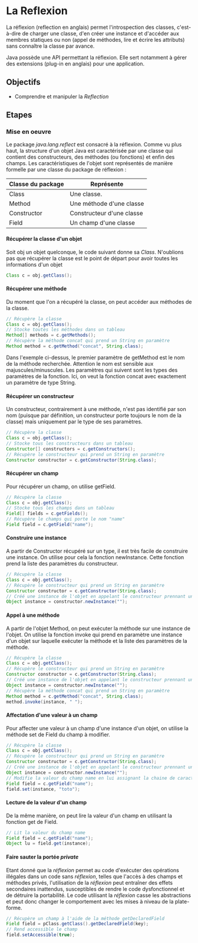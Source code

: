 # La Reflexion

La réflexion (reflection en anglais) permet l'introspection des classes, c'est-à-dire de charger une classe, d'en créer une instance et d'accéder aux membres statiques ou non (appel de méthodes, lire et écrire les attributs) sans connaître la classe par avance.

Java possède une API permettant la réflexion. Elle sert notamment à gérer des extensions (plug-in en anglais) pour une application.

## Objectifs

* Comprendre et manipuler la *Reflection*

## Etapes

### Mise en oeuvre

Le package *java.lang.reflect* est consacré à la réflexion. Comme vu plus haut, la structure d'un objet Java est caractérisée par une classe qui contient des constructeurs, des méthodes (ou fonctions) et enfin des champs. Les caractéristiques de l'objet sont représentés de manière formelle par une classe du package de réflexion : 

| Classe du package | Représente                |
|-------------------|---------------------------|
| Class             | Une classe.               |
| Method            | Une méthode d'une classe  |
| Constructor       | Constructeur d'une classe |
| Field             | Un champ d'une classe     |

#### Récupérer la classe d'un objet
Soit obj un objet quelconque, le code suivant donne sa *Class*. N'oublions pas que récupérer la classe est le point de départ pour avoir toutes les informations d'un objet 
```java
Class c = obj.getClass();
```

#### Récupérer une méthode
Du moment que l'on a récupéré la classe, on peut accéder aux méthodes de la classe. 
```java
// Récupère la classe
Class c = obj.getClass();
// Stocke toutes les méthodes dans un tableau
Method[] methods = c.getMethods();
// Récupère la méthode concat qui prend un String en paramètre
Method method = c.getMethod("concat", String.class);
```
Dans l'exemple ci-dessus, le premier paramètre de getMethod est le nom de la méthode recherchée. Attention le nom est sensible aux majuscules/minuscules. Les paramètres qui suivent sont les types des paramètres de la fonction. Ici, on veut la fonction concat avec exactement un paramètre de type String.

#### Récupérer un constructeur
Un constructeur, contrairement à une méthode, n'est pas identifié par son nom (puisque par définition, un constructeur porte toujours le nom de la classe) mais uniquement par le type de ses paramètres.
```java
// Récupère la classe
Class c = obj.getClass();
// Stocke tous les constructeurs dans un tableau
Constructor[] constructors = c.getConstructors();
// Récupère le constructeur qui prend un String en paramètre
Constructor constructor = c.getConstructor(String.class);
```

#### Récupérer un champ
Pour récupérer un champ, on utilise getField. 
```java
// Récupère la classe
Class c = obj.getClass();
// Stocke tous les champs dans un tableau
Field[] fields = c.getFields();
// Récupère le champs qui porte le nom "name"
Field field = c.getField("name");
```

#### Construire une instance
A partir de Constructor récupéré sur un type, il est très facile de construire une instance. On utilise pour cela la fonction newInstance. Cette fonction prend la liste des paramètres du constructeur.
```java
// Récupère la classe
Class c = obj.getClass();
// Récupère le constructeur qui prend un String en paramètre
Constructor constructor = c.getConstructor(String.class);
// Créé une instance de l'objet en appelant le constructeur prennant un String en paramètre.
Object instance = constructor.newInstance("");
```

#### Appel à une méthode
A partir de l'objet Method, on peut exécuter la méthode sur une instance de l'objet. On utilise la fonction invoke qui prend en paramètre une instance d'un objet sur laquelle exécuter la méthode et la liste des paramètres de la méthode. 
```java
// Récupère la classe
Class c = obj.getClass();
// Récupère le constructeur qui prend un String en paramètre
Constructor constructor = c.getConstructor(String.class);
// Créé une instance de l'objet en appelant le constructeur prennant un String en paramètre.
Object instance = constructor.newInstance("");
// Récupère la méthode concat qui prend un String en paramètre
Method method = c.getMethod("concat", String.class);
method.invoke(instance, " ");
```

#### Affectation d'une valeur à un champ
Pour affecter une valeur à un champ d'une instance d'un objet, on utilise la méthode set de Field du champ à modifier. 
```java
// Récupère la classe
Class c = obj.getClass();
// Récupère le constructeur qui prend un String en paramètre
Constructor constructor = c.getConstructor(String.class);
// Créé une instance de l'objet en appelant le constructeur prennant un String en paramètre.
Object instance = constructor.newInstance("");
// Modifie la valeur du champ name en lui assignant la chaine de caractère "toto"
Field field = c.getField("name");
field.set(instance, "toto");
```

#### Lecture de la valeur d'un champ
De la même manière, on peut lire la valeur d'un champ en utilisant la fonction get de Field. 
```java
// Lit la valeur du champ name
Field field = c.getField("name");
Object lu = field.get(instance);
```

#### Faire sauter la portée *private*
Etant donné que la *réflexion* permet au code d'exécuter des opérations illégales dans un code sans *réflexion*, telles que l'accès à des champs et méthodes privés, l'utilisation de la *réflexion* peut entraîner des effets secondaires inattendus, susceptibles de rendre le code dysfonctionnel et de détruire la portabilité. Le code utilisant la *réflexion* casse les abstractions et peut donc changer le comportement avec les mises à niveau de la plate-forme.

```java
// Récupère un champ à l'aide de la méthode getDeclaredField
Field field = pClass.getClass().getDeclaredField(key);
// Rend accessible le champ
field.setAccessible(true);
```

